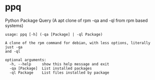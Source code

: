 # ppq
Python Package Query (A apt clone of rpm -qa and -ql from rpm based systems)
```
usage: ppq [-h] (-qa [Package] | -ql Package)

A clone of the rpm command for debian, with less options, literally just -qa
and -ql

optional arguments:
  -h, --help     show this help message and exit
  -qa [Package]  List installed packages
  -ql Package    List files installed by package
```
